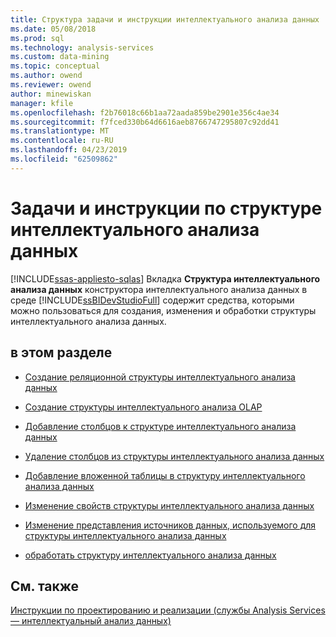 ```yaml
---
title: Структура задачи и инструкции интеллектуального анализа данных | Документация Майкрософт
ms.date: 05/08/2018
ms.prod: sql
ms.technology: analysis-services
ms.custom: data-mining
ms.topic: conceptual
ms.author: owend
ms.reviewer: owend
author: minewiskan
manager: kfile
ms.openlocfilehash: f2b76018c66b1aa72aada859be2901e356c4ae34
ms.sourcegitcommit: f7fced330b64d6616aeb8766747295807c92dd41
ms.translationtype: MT
ms.contentlocale: ru-RU
ms.lasthandoff: 04/23/2019
ms.locfileid: "62509862"
---
```

# <a name="mining-structure-tasks-and-how-tos"></a>Задачи и инструкции по структуре интеллектуального анализа данных
[!INCLUDE[ssas-appliesto-sqlas](../../includes/ssas-appliesto-sqlas.md)]
  Вкладка **Структура интеллектуального анализа данных** конструктора интеллектуального анализа данных в среде [!INCLUDE[ssBIDevStudioFull](../../includes/ssbidevstudiofull-md.md)] содержит средства, которыми можно пользоваться для создания, изменения и обработки структуры интеллектуального анализа данных.  
  
## <a name="in-this-section"></a>в этом разделе  
  
-   [Создание реляционной структуры интеллектуального анализа данных](../../analysis-services/data-mining/create-a-new-relational-mining-structure.md)  
  
-   [Создание структуры интеллектуального анализа OLAP](../../analysis-services/data-mining/create-a-new-olap-mining-structure.md)  
  
-   [Добавление столбцов к структуре интеллектуального анализа данных](../../analysis-services/data-mining/add-columns-to-a-mining-structure.md)  
  
-   [Удаление столбцов из структуры интеллектуального анализа данных](../../analysis-services/data-mining/remove-columns-from-a-mining-structure.md)  
  
-   [Добавление вложенной таблицы в структуру интеллектуального анализа данных](../../analysis-services/data-mining/add-a-nested-table-to-a-mining-structure.md)  
  
-   [Изменение свойств структуры интеллектуального анализа данных](../../analysis-services/data-mining/change-the-properties-of-a-mining-structure.md)  
  
-   [Изменение представления источников данных, используемого для структуры интеллектуального анализа данных](../../analysis-services/data-mining/edit-the-data-source-view-used-for-a-mining-structure.md)  
  
-   [обработать структуру интеллектуального анализа данных](../../analysis-services/data-mining/process-a-mining-structure.md)  
  
  
## <a name="see-also"></a>См. также  
 [Инструкции по проектированию и реализации (службы Analysis Services — интеллектуальный анализ данных)](https://msdn.microsoft.com/library/bb522452.aspx)  
  
  
